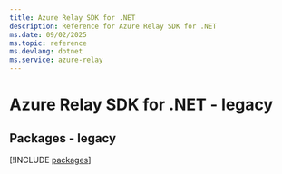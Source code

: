 ```yaml
---
title: Azure Relay SDK for .NET
description: Reference for Azure Relay SDK for .NET
ms.date: 09/02/2025
ms.topic: reference
ms.devlang: dotnet
ms.service: azure-relay
---
```

# Azure Relay SDK for .NET - legacy
## Packages - legacy
[!INCLUDE [packages](relay-index.md)]